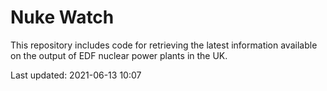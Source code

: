 # Nuke Watch

This repository includes code for retrieving the latest information available on the output of EDF nuclear power plants in the UK.

Last updated: 2021-06-13 10:07
